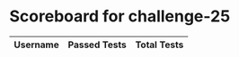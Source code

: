 # Scoreboard for challenge-25
| Username   | Passed Tests | Total Tests |
|------------|--------------|-------------|

